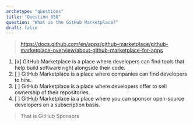 ```yaml
---
archetype: "questions"
title: "Question 058"
question: "What is the GitHub Marketplace?"
draft: false
---
```



> https://docs.github.com/en/apps/github-marketplace/github-marketplace-overview/about-github-marketplace-for-apps
1. [x] GitHub Marketplace is a place where developers can find tools that help build software right alongside their code.
1. [ ] GitHub Marketplace is a place where companies can find developers to hire.
1. [ ] GitHub Marketplace is a place where developers offer to sell ownership of their repositories.
1. [ ] GitHub Marketplace ia a place where you can sponsor open-source developers on a subscription basis.
> That is GitHub Sponsors
